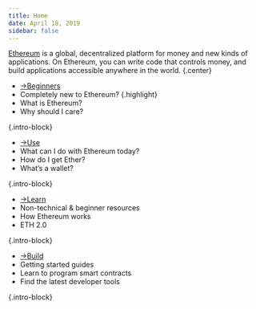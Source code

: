 ```yaml
---
title: Home
date: April 18, 2019
sidebar: false
---
```

[Ethereum](/) is a global, decentralized platform for money and new kinds of applications. On Ethereum, you can write code that controls money, and build applications accessible anywhere in the world. {.center}

<div class="intro-blocks">

  - [<span class="arrow">→</span>Beginners](/beginners/)
  - Completely new to Ethereum? {.highlight}
  - What is Ethereum?
  - Why should I care?

  {.intro-block}

  - [<span class="arrow">→</span>Use](/use/)
  - What can I do with Ethereum today?
  - How do I get Ether?
  - What’s a wallet?

  {.intro-block}

  - [<span class="arrow">→</span>Learn](/learn/)
  - Non-technical & beginner resources
  - How Ethereum works
  - ETH 2.0

  {.intro-block}

  - [<span class="arrow">→</span>Build](/build/)
  - Getting started guides
  - Learn to program smart contracts
  - Find the latest developer tools

  {.intro-block}

</div>
